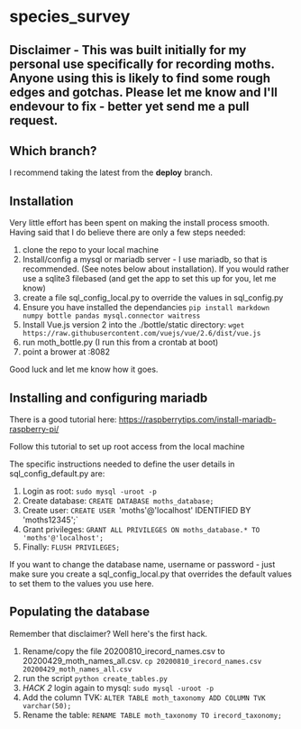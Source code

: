 # species_survey

## Disclaimer - This was built initially for my personal use specifically for recording moths. Anyone using this is likely to find some rough edges and gotchas. Please let me know and I'll endevour to fix - better yet send me a pull request.

## Which branch?
I recommend taking the latest from the __deploy__ branch.

## Installation
Very little effort has been spent on making the install process smooth.
Having said that I do believe there are only a few steps needed:

1. clone the repo to your local machine
2. Install/config a mysql or mariadb server - I use mariadb, so that is recommended. (See notes below about installation). If you would rather use a sqlite3 filebased (and get the app to set this up for you, let me know)
3. create a file sql_config_local.py to override the values in sql_config.py
4. Ensure you have installed the dependancies 
```pip install markdown numpy bottle pandas mysql.connector waitress```
5. Install Vue.js version 2 into the ./bottle/static directory: `wget https://raw.githubusercontent.com/vuejs/vue/2.6/dist/vue.js` 
5. run moth_bottle.py (I run this from a crontab at boot)
6. point a brower at <your machine>:8082


Good luck and let me know how it goes.
  
  
  
## Installing and configuring mariadb
There is a good tutorial here: https://raspberrytips.com/install-mariadb-raspberry-pi/
  
Follow this tutorial to set up root access from the local machine

The specific instructions needed to define the user details in sql_config_default.py are:

  1. Login as root: `sudo mysql -uroot -p`
  2. Create database: `CREATE DATABASE moths_database;`
  3. Create user: `CREATE USER `'moths'@'localhost' IDENTIFIED BY 'moths12345';`
  4. Grant privileges: `GRANT ALL PRIVILEGES ON moths_database.* TO 'moths'@'localhost';`
  5. Finally: `FLUSH PRIVILEGES;`
  
If you want to change the database name, username or password - just make sure you create a sql_config_local.py that overrides the default values to set them to the values you use here.
  
## Populating the database
Remember that disclaimer? Well here's the first hack.

  1. Rename/copy the file 20200810_irecord_names.csv to 20200429_moth_names_all.csv.
  `cp 20200810_irecord_names.csv 20200429_moth_names_all.csv `
  2. run the script  `python create_tables.py`
  3. _HACK 2_ login again to mysql: `sudo mysql -uroot -p`
  4. Add the column TVK: `ALTER TABLE moth_taxonomy ADD COLUMN TVK varchar(50);`
  5. Rename the table: `RENAME TABLE moth_taxonomy TO irecord_taxonomy;`
  
